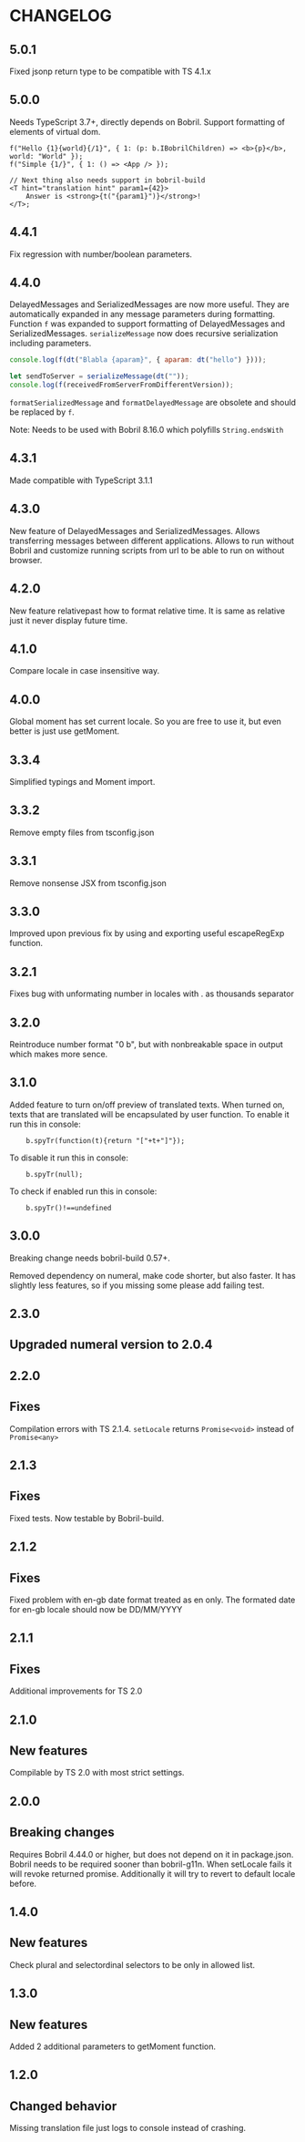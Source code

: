 # CHANGELOG

## 5.0.1

Fixed jsonp return type to be compatible with TS 4.1.x

## 5.0.0

Needs TypeScript 3.7+, directly depends on Bobril. Support formatting of elements of virtual dom.

```tsx
f("Hello {1}{world}{/1}", { 1: (p: b.IBobrilChildren) => <b>{p}</b>, world: "World" });
f("Simple {1/}", { 1: () => <App /> });

// Next thing also needs support in bobril-build
<T hint="translation hint" param1={42}>
    Answer is <strong>{t("{param1}")}</strong>!
</T>;
```

## 4.4.1

Fix regression with number/boolean parameters.

## 4.4.0

DelayedMessages and SerializedMessages are now more useful. They are automatically expanded in any message parameters during formatting. Function `f` was expanded to support formatting of DelayedMessages and SerializedMessages. `serializeMessage` now does recursive serialization including parameters.

```js
console.log(f(dt("Blabla {aparam}", { aparam: dt("hello") })));

let sendToServer = serializeMessage(dt(""));
console.log(f(receivedFromServerFromDifferentVersion));
```

`formatSerializedMessage` and `formatDelayedMessage` are obsolete and should be replaced by `f`.

Note: Needs to be used with Bobril 8.16.0 which polyfills `String.endsWith`

## 4.3.1

Made compatible with TypeScript 3.1.1

## 4.3.0

New feature of DelayedMessages and SerializedMessages. Allows transferring messages between different applications. Allows to run without Bobril and customize running scripts from url to be able to run on without browser.

## 4.2.0

New feature relativepast how to format relative time. It is same as relative just it never display future time.

## 4.1.0

Compare locale in case insensitive way.

## 4.0.0

Global moment has set current locale. So you are free to use it, but even better is just use
getMoment.

## 3.3.4

Simplified typings and Moment import.

## 3.3.2

Remove empty files from tsconfig.json

## 3.3.1

Remove nonsense JSX from tsconfig.json

## 3.3.0

Improved upon previous fix by using and exporting useful escapeRegExp function.

## 3.2.1

Fixes bug with unformating number in locales with . as thousands separator

## 3.2.0

Reintroduce number format "0 b", but with nonbreakable space in output which makes more sence.

## 3.1.0

Added feature to turn on/off preview of translated texts. When turned on, texts that are translated
will be encapsulated by user function. To enable it run this in console:

```
    b.spyTr(function(t){return "["+t+"]"});
```

To disable it run this in console:

```
    b.spyTr(null);
```

To check if enabled run this in console:

```
    b.spyTr()!==undefined
```

## 3.0.0

Breaking change needs bobril-build 0.57+.

Removed dependency on numeral, make code shorter, but also faster. It has slightly less features, so
if you missing some please add failing test.

## 2.3.0

## Upgraded numeral version to 2.0.4

## 2.2.0

## Fixes

Compilation errors with TS 2.1.4. `setLocale` returns `Promise<void>` instead of `Promise<any>`

## 2.1.3

## Fixes

Fixed tests. Now testable by Bobril-build.

## 2.1.2

## Fixes

Fixed problem with en-gb date format treated as en only. The formated date for en-gb locale should
now be DD/MM/YYYY

## 2.1.1

## Fixes

Additional improvements for TS 2.0

## 2.1.0

## New features

Compilable by TS 2.0 with most strict settings.

## 2.0.0

## Breaking changes

Requires Bobril 4.44.0 or higher, but does not depend on it in package.json. Bobril needs to be
required sooner than bobril-g11n. When setLocale fails it will revoke returned promise. Additionally
it will try to revert to default locale before.

## 1.4.0

## New features

Check plural and selectordinal selectors to be only in allowed list.

## 1.3.0

## New features

Added 2 additional parameters to getMoment function.

## 1.2.0

## Changed behavior

Missing translation file just logs to console instead of crashing.
